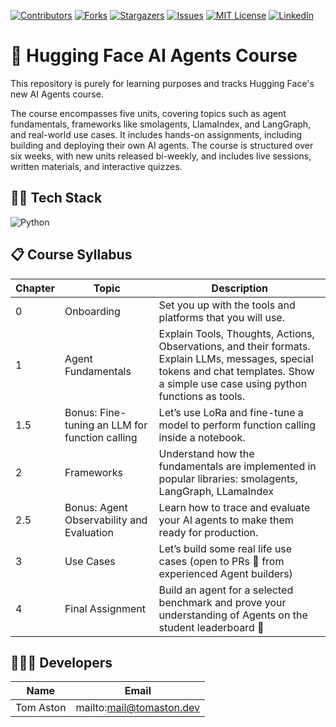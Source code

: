 [![Contributors][contributors-shield]][contributors-url]
[![Forks][forks-shield]][forks-url]
[![Stargazers][stars-shield]][stars-url]
[![Issues][issues-shield]][issues-url]
[![MIT License][license-shield]][license-url]
[![LinkedIn][linkedin-shield]][linkedin-url]

# 🤗 Hugging Face AI Agents Course

This repository is purely for learning purposes and tracks Hugging Face's new AI Agents course. 

The course encompasses five units, covering topics such as agent fundamentals, 
frameworks like smolagents, LlamaIndex, and LangGraph, and real-world use cases. It includes hands-on assignments, including building and deploying their own AI agents.
The course is structured over six weeks, with new units released bi-weekly, and includes live sessions, written materials,
and interactive quizzes.


## 🧑‍💻 Tech Stack

![Python]

## 📋 Course Syllabus
| Chapter | Topic                                     | Description                                                                                      |
|---------|-------------------------------------------|--------------------------------------------------------------------------------------------------|
| 0       | Onboarding                                | Set you up with the tools and platforms that you will use.                                       |
| 1       | Agent Fundamentals                        | Explain Tools, Thoughts, Actions, Observations, and their formats. Explain LLMs, messages, special tokens and chat templates. Show a simple use case using python functions as tools. |
| 1.5     | Bonus: Fine-tuning an LLM for function calling | Let’s use LoRa and fine-tune a model to perform function calling inside a notebook.              |
| 2       | Frameworks                                | Understand how the fundamentals are implemented in popular libraries: smolagents, LangGraph, LLamaIndex |
| 2.5     | Bonus: Agent Observability and Evaluation | Learn how to trace and evaluate your AI agents to make them ready for production.                |
| 3       | Use Cases                                 | Let’s build some real life use cases (open to PRs 🤗 from experienced Agent builders)            |
| 4       | Final Assignment                          | Build an agent for a selected benchmark and prove your understanding of Agents on the student leaderboard 🚀 |

## 🧑‍🤝‍🧑 Developers 

| Name           | Email                      |
| -------------- | -------------------------- |
| Tom Aston      | mailto:mail@tomaston.dev     |

<!-- MARKDOWN LINKS & IMAGES -->
<!-- https://www.markdownguide.org/basic-syntax/#reference-style-links -->
[contributors-shield]: https://img.shields.io/github/contributors/TomAston1996/hf-ai-agents.svg?style=for-the-badge
[contributors-url]: https://github.com/TomAston1996/hf-ai-agents/graphs/contributors
[forks-shield]: https://img.shields.io/github/forks/TomAston1996/hf-ai-agents.svg?style=for-the-badge
[forks-url]: https://github.com/TomAston1996/hf-ai-agents/network/members
[stars-shield]: https://img.shields.io/github/stars/TomAston1996/hf-ai-agents.svg?style=for-the-badge
[stars-url]: https://github.com/TomAston1996/hf-ai-agents/stargazers
[issues-shield]: https://img.shields.io/github/issues/TomAston1996/hf-ai-agents.svg?style=for-the-badge
[issues-url]: https://github.com/TomAston1996/hf-ai-agents/issues
[license-shield]: https://img.shields.io/github/license/TomAston1996/hf-ai-agents.svg?style=for-the-badge
[license-url]: https://github.com/TomAston1996/hf-ai-agents/blob/master/LICENSE.txt
[linkedin-shield]: https://img.shields.io/badge/-LinkedIn-black.svg?style=for-the-badge&logo=linkedin&colorB=555
[linkedin-url]: https://linkedin.com/in/tomaston96
[Python]: https://img.shields.io/badge/python-3670A0?style=for-the-badge&logo=python&logoColor=ffdd54
[Pandas]: https://img.shields.io/badge/pandas-%23150458.svg?style=for-the-badge&logo=pandas&logoColor=white
